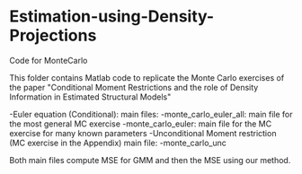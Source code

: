 # Estimation-using-Density-Projections
Code for MonteCarlo

This folder contains Matlab code to replicate the Monte Carlo exercises of the paper "Conditional Moment Restrictions and the role of Density Information in Estimated Structural Models"

-Euler equation (Conditional): 
main files: 
      -monte_carlo_euler_all: main file for the most general MC exercise 
      -monte_carlo_euler: main file for the MC exercise for many known parameters 
-Unconditional Moment restriction (MC exercise in the Appendix) 
main file: -monte_carlo_unc

Both main files compute MSE for GMM and then the MSE using our method.
